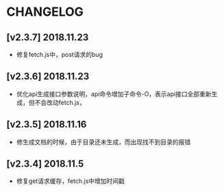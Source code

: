 # CHANGELOG

## [v2.3.7] 2018.11.23
- 修复fetch.js中，post请求的bug

## [v2.3.6] 2018.11.23
- 优化api生成接口参数说明，api命令增加子命令-O，表示api接口全部重新生成，但不会改动fetch.js，

## [v2.3.5] 2018.11.16
- 修生成文档的时候，由于目录还未生成，而出现找不到目录的报错

## [v2.3.4] 2018.11.5
- 修复get请求缓存，fetch.js中增加时间戳